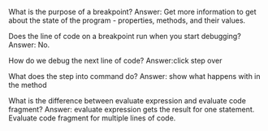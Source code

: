 What is the purpose of a breakpoint?
Answer: Get more information to get about the state of the program - properties, methods, and their values.

Does the line of code on a breakpoint run when you start debugging?
Answer: No.

How do we debug the next line of code?
Answer:click step over 

What does the step into command do?
Answer: show what happens with in the method

What is the difference between evaluate expression and evaluate code fragment?
Answer: evaluate expression gets the result for one statement. Evaluate code fragment for multiple lines of code.

